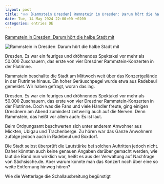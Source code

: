 ```yaml
---
layout: post
title: "🔥🔥 [Rammstein Dresden] Rammstein in Dresden: Darum hört die halbe Stadt mit"
date: Tue, 14 May 2024 22:00:00 +0200
categories: entries DE
---
```

[Rammstein in Dresden: Darum hört die halbe Stadt mit](https://www.saechsische.de/dresden/lokales/rammstein-dresden-lautstaerke-beschwerden-darum-hoerten-alle-mit-6000945-plus.html)

![Rammstein in Dresden: Darum hört die halbe Stadt mit](https://image.saechsische.de/1200x675/f/u/fubxs4734c8xwqziqrxg8n3i227rje7k.jpg)

Dresden. Es war ein feuriges und dröhnendes Spektakel vor mehr als 50.000 Zuschauern, das erste von vier Dresdner Rammstein-Konzerten in der Flutrinne.

Rammstein beschallte die Stadt am Mittwoch weit über das Konzertgelände in der Flutrinne hinaus. Ein hoher Geräuschpegel wurde etwa aus Radebeul gemeldet. Wir haben gefragt, woran das lag.

Dresden. Es war ein feuriges und dröhnendes Spektakel vor mehr als 50.000 Zuschauern, das erste von vier Dresdner Rammstein-Konzerten in der Flutrinne. Doch was die Fans und viele Händler freute, ging einigen Dresdnern am Abend zumindest zeitweilig auch auf die Nerven. Denn Rammstein, das heißt vor allem auch: Es ist laut.

Beim Ordnungsamt beschwerten sich unter anderem Anwohner aus Mickten, Übigau und Trachenberge. Zu hören war das Ganze Anwohnern zufolge jedoch auch in Radebeul und Boxdorf.



Die Stadt selbst überprüft die Lautstärke bei solchen Auftritten jedoch nicht. Daher könnten auch keine genauen Angaben darüber gemacht werden, wie laut die Band nun wirklich war, heißt es aus der Verwaltung auf Nachfrage von Sächsische.de. Aber warum konnte man das Konzert noch über eine so weite Entfernung hinweg hören?



Wie die Wetterlage die Schallausbreitung begünstigt

